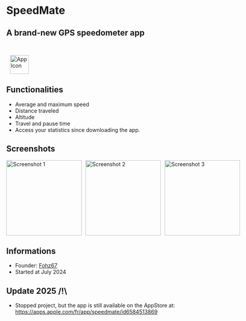 # SpeedMate

## A brand-new GPS speedometer app

<div>
    <img style="margin: 30px 0 0 10px" src="https://i.ibb.co/dcrbTtr/icon.png" alt="App Icon" width="50" height="50"/>
</div>

## Functionalities

- Average and maximum speed
- Distance traveled
- Altitude
- Travel and pause time
- Access your statistics since downloading the app.

## Screenshots

<div style="display: flex; gap: 10px">
    <img src="https://i.ibb.co/0rkNQtp/0x0ss-2.png" alt="Screenshot 1" width="200"/>
    <img src="https://i.ibb.co/dfQdfLK/0x0ss-3.png" alt="Screenshot 2" width="200"/>
    <img src="https://i.ibb.co/LZThK4p/0x0ss.png" alt="Screenshot 3" width="200"/>
</div>

## Informations

- Founder: [Fohz67](https://github.com/Fohz67)
- Started at July 2024

## Update 2025 /!\

- Stopped project, but the app is still available on the AppStore at: https://apps.apple.com/fr/app/speedmate/id6584513869
